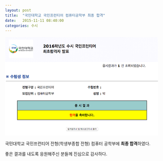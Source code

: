 ```yaml
---
layout: post
title:  "국민대학교 국민프런티어 컴퓨터공학부 최종 합격"
date:   2015-11-11 08:40:00
categories: 수시
---
```


![](https://raw.githubusercontent.com/DainelPark/dainelpark.github.io/master/images/kookmin_final_step_passed.png)

국민대학교 국민프런티어 전형(학생부종합 전형) 컴퓨터 공학부에 **최종 합격**하였다.

좋은 결과를 내도록 응원해주신 분들께 진심으로 감사하다.